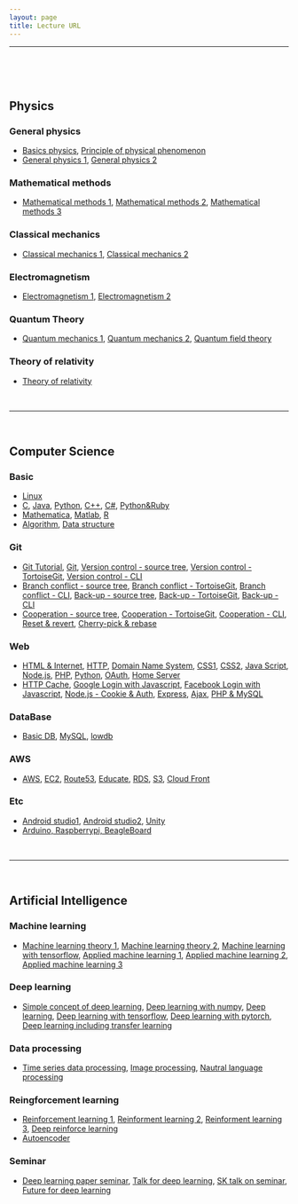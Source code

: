 ```yaml
---
layout: page
title: Lecture URL
---
```


<hr class='division4'>
<br><br><br>

## Physics

### General physics

- <a href='https://www.youtube.com/channel/UCmgRYMK5d65PbjN8qkjAUBA/playlists'>Basics physics</a>, <a href='https://www.youtube.com/playlist?list=PL9A47564559299240&feature=plcp'>Principle of physical phenomenon</a>
- <a href='https://www.youtube.com/playlist?list=PL64B5F3F1CE0810A7&feature=plcp'>General physics 1</a>, <a href='https://www.youtube.com/playlist?list=PL4D242F3BA8DD1153&feature=plcp'>General physics 2</a>

### Mathematical methods

- <a href='https://www.youtube.com/playlist?list=PLF2319B301C23A64D&feature=plpp'>Mathematical methods 1</a>, <a href='https://www.youtube.com/playlist?list=PLSN_PltQeOyhynRBr2oYjq7Ts4c2C3LMH'>Mathematical methods 2</a>, <a href='https://www.youtube.com/playlist?list=PLFD724D6F9BC133E6&feature=plcp'>Mathematical methods 3</a>

### Classical mechanics

- <a href='https://www.youtube.com/playlist?list=PL64B5F3F1CE0810A7&feature=plcp'>Classical mechanics 1</a>, <a href='https://www.youtube.com/playlist?list=PL4D242F3BA8DD1153&feature=plcp'>Classical mechanics 2</a>

### Electromagnetism

- <a href='https://www.youtube.com/playlist?list=PLSN_PltQeOygYMgaiszAPg-_W783IDYqc'>Electromagnetism 1</a>, <a href='https://www.youtube.com/playlist?list=PLSN_PltQeOyhmU0BxXcav7zxfTSB3VcB_'>Electromagnetism 2</a>

### Quantum Theory

- <a href='https://www.youtube.com/playlist?list=PLSN_PltQeOyj8D9X90HncuOrjyNdqp4wD'>Quantum mechanics 1</a>, <a href='https://www.youtube.com/playlist?list=PLSN_PltQeOyhV9W-c7VvhwkTx9LuYqy9l'>Quantum mechanics 2</a>, <a href='https://www.youtube.com/playlist?list=PLSN_PltQeOyj47rUKiSLjpQ_mVrhWAhJ9'>Quantum field theory</a>

### Theory of relativity

- <a href='https://www.youtube.com/playlist?list=PLx9iooiAr6WHa8sHIV1ORPJSj4JFWoF2X'>Theory of relativity</a>


<br>

<hr class='division2'>

<br>

## Computer Science

### Basic

- <a href='https://www.youtube.com/playlist?list=PLuHgQVnccGMBT57a9dvEtd6OuWpugF9SH'>Linux</a>
- <a href='https://www.youtube.com/playlist?list=PLRx0vPvlEmdDNHeulKC6JM25MmZVS_3nT'>C</a>, <a href='https://www.youtube.com/playlist?list=PLRx0vPvlEmdBjfCADjCc41aD4G0bmdl4R'>Java</a>, <a href='https://www.youtube.com/playlist?list=PLGPF8gvWLYyontH0PECIUFFUdvATXWQEL'>Python</a>, <a href=''>C++</a>, <a href=''>C#</a>, <a href='https://www.youtube.com/playlist?list=PLuHgQVnccGMA0lO0qip6Phh6UL73TS0es'>Python&Ruby</a>
- <a href='https://www.youtube.com/playlist?list=PLU53e7oUT8pEbDM9pq_KiIjWwH0Y_-h4W'>Mathematica</a>, <a href=''>Matlab</a>, <a href='https://www.youtube.com/playlist?list=PLSEvxm6HLvZnH71B0UEWwEuUjKcAahYaz'>R</a>
- <a href='https://www.youtube.com/playlist?list=PLRx0vPvlEmdDHxCvAQS1_6XV4deOwfVrz'>Algorithm</a>, <a href='https://www.youtube.com/playlist?list=PLuHgQVnccGMDsWOOn_P0EmAWB8DArS3Fk'>Data structure</a>

### Git

- <a href='https://www.youtube.com/playlist?list=PLRx0vPvlEmdD5FLIdwTM4mKBgyjv4no81'>Git Tutorial</a>, <a href='https://www.youtube.com/playlist?list=PLuHgQVnccGMCNJESahrVV-uYGMNYK_vMf'>Git</a>, <a href='https://www.youtube.com/playlist?list=PLuHgQVnccGMCejd1l8C8oyZSYQDtkMRAg'>Version control - source tree</a>, <a href='https://www.youtube.com/playlist?list=PLuHgQVnccGMAJNEeZuqT0equeiO19Rnb8'>Version control - TortoiseGit</a>, <a href='https://www.youtube.com/playlist?list=PLuHgQVnccGMATJK16UJ9Fjay0ozrSZKiI'>Version control - CLI</a>
- <a href='https://www.youtube.com/playlist?list=PLuHgQVnccGMCWlMygyYg9XjCIjESUbW4b'>Branch conflict - source tree</a>, <a href='https://www.youtube.com/playlist?list=PLuHgQVnccGMDGeVxPyzqs3_Gl-PY8hZu_'>Branch conflict - TortoiseGit</a>, <a href='https://www.youtube.com/playlist?list=PLuHgQVnccGMDU5eAzOz2dZ9KXJF6dkNg3'>Branch conflict - CLI</a>, <a href='https://www.youtube.com/playlist?list=PLuHgQVnccGMDjSIM2YwqKB2NLX2DF98CZ'>Back-up - source tree</a>, <a href='https://www.youtube.com/playlist?list=PLuHgQVnccGMA-hn2E3T7_WVC5iEQ-wotv'>Back-up - TortoiseGit</a>, <a href='https://www.youtube.com/playlist?list=PLuHgQVnccGMBJr3eVXGvYHDvGNcogEy7v'>Back-up - CLI</a>
- <a href='https://www.youtube.com/playlist?list=PLuHgQVnccGMCeAdpRidv18VRVS8mqzFdS'>Cooperation - source tree</a>, <a href='https://www.youtube.com/playlist?list=PLuHgQVnccGMD5s1GzHB2FlZKLOUS5TeRp'>Cooperation - TortoiseGit</a>, <a href='https://www.youtube.com/playlist?list=PLuHgQVnccGMA4LgLoH07e7uEbRbi92Dd2'>Cooperation - CLI</a>, <a href='https://www.youtube.com/playlist?list=PLuHgQVnccGMAvTJlPGzizAkyqXfZ9IyY8'>Reset & revert</a>, <a href='https://www.youtube.com/playlist?list=PLuHgQVnccGMAb_nOiego7BqfKTRcXsUrB'>Cherry-pick & rebase</a>

### Web

- <a href='https://www.youtube.com/playlist?list=PLuHgQVnccGMDZP7FJ_ZsUrdCGH68ppvPb'>HTML & Internet</a>, <a href='https://www.youtube.com/playlist?list=PLuHgQVnccGMBd-v_DjNm61EBaDpYZSV1Z'>HTTP</a>, <a href='https://www.youtube.com/playlist?list=PLuHgQVnccGMCI75J-rC8yZSVGZq3gYsFp'>Domain Name System</a>, <a href='https://www.youtube.com/playlist?list=PLuHgQVnccGMAnWgUYiAW2cTzSBywFO75B'>CSS1</a>, <a href='https://www.youtube.com/playlist?list=PLuHgQVnccGMDaVaBmkX0qfB45R_bYrV62'>CSS2</a>, <a href='https://www.youtube.com/playlist?list=PLuHgQVnccGMBB348PWRN0fREzYcYgFybf'>Java Script</a>, <a href='https://www.youtube.com/playlist?list=PLuHgQVnccGMA9QQX5wqj6ThK7t2tsGxjm'>Node.js<a>, <a href='https://www.youtube.com/playlist?list=PLuHgQVnccGMAMMNByX8Bf1BkVrShBhj1I'>PHP</a>, <a href='https://www.youtube.com/playlist?list=PLuHgQVnccGMDMxfZEpLbzHPZUEwObEaZq'>Python</a>, <a href='https://www.youtube.com/playlist?list=PLuHgQVnccGMA4guyznDlykFJh28_R08Q-'>OAuth</a>, <a href='https://www.youtube.com/playlist?list=PLuHgQVnccGMA52uRBmSwqcvtI5IMoFclJ'>Home Server</a>
- <a href='https://www.youtube.com/playlist?list=PLuHgQVnccGMAM6VAWEKtaUnvzePCxnUVo'>HTTP Cache</a>, <a href='https://www.youtube.com/playlist?list=PLuHgQVnccGMDIS9KwExvFLTJDGKRDb77R'>Google Login with Javascript</a>, <a href='https://www.youtube.com/playlist?list=PLuHgQVnccGMDCFBNG3boPfI_g_9tleMvA'>Facebook Login with Javascript</a>, <a href='https://www.youtube.com/playlist?list=PLuHgQVnccGMDo8561VLWTZox8Zs3K7K_m'>Node.js - Cookie & Auth</a>, <a href='https://www.youtube.com/playlist?list=PLuHgQVnccGMAGOQu8CBDO9hn-FXFmm4Wp'>Express</a>, <a href='https://www.youtube.com/playlist?list=PLuHgQVnccGMA9-1PvblBehoGg7Pu1lg6q'>Ajax</a>, <a href='https://www.youtube.com/playlist?list=PLuHgQVnccGMA5836CvWfieEQy0T0ov6Jh'>PHP & MySQL</a>
  
### DataBase

- <a href='https://www.youtube.com/playlist?list=PLuHgQVnccGMBe0848t2_ZUgFNJdanOA_I'>Basic DB</a>, <a href='https://www.youtube.com/playlist?list=PLuHgQVnccGMCgrP_9HL3dAcvdt8qOZxjW'>MySQL</a>, <a href='https://www.youtube.com/playlist?list=PLuHgQVnccGMBy7UdMzqj-YsyaM1Gc7SQT'>lowdb</a>

### AWS
- <a href='https://www.youtube.com/playlist?list=PLuHgQVnccGMDNWIEgnXjaZ3jgbIo5zQGi'>AWS</a>, <a href='https://www.youtube.com/playlist?list=PLuHgQVnccGMC5AYnBg8ffg5utOLwEj4fZ'>EC2</a>, <a href='https://www.youtube.com/playlist?list=PLuHgQVnccGMCas8a4f0uIg5X4uERoG6gb'>Route53</a>, <a href='https://www.youtube.com/playlist?list=PLuHgQVnccGMAp9YSO2J5VBWLJewTPn_0_'>Educate</a>, <a href='https://www.youtube.com/playlist?list=PLuHgQVnccGMBtHZf9Nt1SSlANoRi5cbOw'>RDS</a>, <a href='https://www.youtube.com/playlist?list=PLuHgQVnccGMCFHj64mNZxlbeNWOYUpua4'>S3</a>, <a href='https://www.youtube.com/playlist?list=PLuHgQVnccGMDMQ1my6bVT-BPoo0LvnQMa'>Cloud Front</a>

### Etc
- <a href='https://www.youtube.com/playlist?list=PLRx0vPvlEmdB6sCgj_jubp8KPb1ni0VOC'>Android studio1</a>, <a href='https://www.youtube.com/playlist?list=PLRx0vPvlEmdD862e43ADbvDeGPUZKDuqL'>Android studio2</a>, <a href='https://www.youtube.com/playlist?list=PLRx0vPvlEmdAfwnKLSdcKUCwZHWcv1aVc'>Unity</a>
- <a href='https://www.youtube.com/playlist?list=PLf8roV9OYDiHCOrnXIlbrzbeQ0pJsaH8v'>Arduino, Raspberrypi, BeagleBoard</a>


<br>

<hr class='division2'>

<br>

## Artificial Intelligence

### Machine learning

- <a href='https://www.youtube.com/playlist?list=PLbhbGI_ppZISMV4tAWHlytBqNq1-lb8bz'>Machine learning theory 1</a>, <a href='https://www.youtube.com/playlist?list=PLbhbGI_ppZIRPeAjprW9u9A46IJlGFdLn'>Machine learning theory 2</a>, <a href='https://www.youtube.com/playlist?list=PLRx0vPvlEmdAbnmLH9yh03cw9UQU_o7PO'>Machine learning with tensorflow</a>, <a href='https://www.youtube.com/playlist?list=PLBXuLgInP-5m_vn9ycXHRl7hlsd1huqmS'>Applied machine learning 1</a>, <a href='https://www.youtube.com/playlist?list=PLVNY1HnUlO241gILgQloWAs0xrrkqQfKe'>Applied machine learning 2</a>, <a href='https://www.youtube.com/playlist?list=PL-xmlFOn6TULrmwkXjRCDAas0ixd_NtyK'>Applied machine learning 3</a>

### Deep learning

- <a href='https://www.youtube.com/playlist?list=PLIsZjwy2fs1-5czElfcOe16dGGGBQ6PUM'>Simple concept of deep learning</a>, <a href='https://www.youtube.com/watch?v=-JWv0ed9R5g&list=PLsS-TVNjbU7clDOjpAZKud3uG8APHDq_M&index=2&t=0s'>Deep learning with numpy</a>, <a href='https://www.youtube.com/playlist?list=PLlMkM4tgfjnLSOjrEJN31gZATbcj_MpUm'>Deep learning</a>, <a href='https://www.youtube.com/playlist?list=PLQ28Nx3M4Jrguyuwg4xe9d9t2XE639e5C'>Deep learning with tensorflow</a>, <a href='https://www.youtube.com/watch?v=7eldOrjQVi0&list=PLQ28Nx3M4JrhkqBVIXg-i5_CVVoS1UzAv'>Deep learning with pytorch</a>, <a href='https://www.youtube.com/playlist?list=PLS8gIc2q83OjStGjdTF2LZtc0vefCAbnX'>Deep learning including transfer learning</a>

### Data processing

- <a href='https://www.youtube.com/playlist?list=PLxmi9rDs4EYo65U39vp_Y_J7AJh43cCC_'>Time series data processing</a>, <a href='https://www.youtube.com/playlist?list=PL1Kb3QTCLIVtyOuMgyVgT-OeW0PYXl3j5'>Image processing</a>, <a href='https://www.youtube.com/playlist?list=PLVNY1HnUlO26qqZznHVWAqjS1fWw0zqnT'>Nautral language processing</a>

### Reingforcement learning

- <a href='https://www.youtube.com/playlist?list=PLlMkM4tgfjnKsCWav-Z2F-MMFRx-2gMGG'>Reinforcement learning 1</a>, <a href='https://www.youtube.com/playlist?list=PLXziV1DL41ognSWZBuRNigZWdezlisyic'>Reinforment learning 2</a>, <a href='https://www.youtube.com/playlist?list=PLpRS2w0xWHTcTZyyX8LMmtbcMXpd3s4TU'>Reinforment learning 3</a>, <a href='https://www.youtube.com/playlist?list=PLpRS2w0xWHTcxz2Oj8yVOKrJJBiPCpl-a'>Deep reinforce learning</a>
- <a href='https://www.youtube.com/playlist?list=PLCsGBQ3i2iIWOssGekIwgic0DxmDA9-ya'>Autoencoder</a>

### Seminar

- <a href='https://www.youtube.com/playlist?list=PLlMkM4tgfjnJhhd4wn5aj8fVTYJwIpWkS'>Deep learning paper seminar</a>, <a href='https://www.youtube.com/playlist?list=PL0oFI08O71gKEXITQ7OG2SCCXkrtid7Fq'>Talk for deep learning</a>, <a href='https://www.youtube.com/playlist?list=PLhGeMZBOfrVxy65faz3tsoixEJforU2e-'>SK talk on seminar</a>, <a href='https://www.youtube.com/playlist?list=PLPZxAIaT7oTjX6FtwoOylYjiOTsb8HXje'>Future for deep learning</a>


